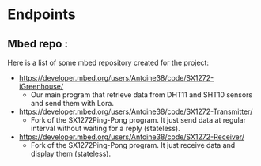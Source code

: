 # Endpoints

## Mbed repo :
 Here is a list of some mbed repository created for the project:
 
* https://developer.mbed.org/users/Antoine38/code/SX1272-iGreenhouse/
  * Our main program that retrieve data from DHT11 and SHT10 sensors and send them with Lora.
* https://developer.mbed.org/users/Antoine38/code/SX1272-Transmitter/
  * Fork of the SX1272Ping-Pong program. It just send data at regular interval without waiting for a reply (stateless).
* https://developer.mbed.org/users/Antoine38/code/SX1272-Receiver/
  * Fork of the SX1272Ping-Pong program. It just receive data and display them (stateless).
